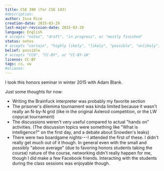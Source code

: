 ```yaml
---
title: CSE 390 (for CSE 143)
#description: 
author: Issa Rice
creation-date: 2015-03-29
last-major-revision-date: 2015-03-29
language: English
# accepts "notes", "draft", "in progress", or "mostly finished"
status: notes
# accepts "certain", "highly likely", "likely", "possible", "unlikely", "highly unlikely", "remote", "impossible", "log", "emotional", or "fiction"
belief: possible
# accepts "CC0", "CC-BY", or "CC-BY-SA"
license: CC-BY
tags: cs, uw
#aliases: 
---
```


I took this honors seminar in winter 2015 with Adam Blank.

Just some thoughts for now:

- Writing the Brainfuck interpreter was probably my favorite section
- The prisoner's dilemma tournament was kinda limited because it wasn't really an N-by-N grid (like in the original Axlerod competition, or the LW copycat tournament)
- The discussions weren't very useful compared to actual "hands on" activities. (The discussion topics were something like "What is intelligence?" on the first day, and a debate about Snowden's leaks)
- There were two boardgame nights---I attended the first of these.
I didn't really get much out of it though.
In general even with the small and possibly "above average" (due to favoring honors students taking the course) nature of the course, networking didn't really happen for me, though I did make a few Facebook friends.
Interacting with the students during the class sessions was enjoyable though.
